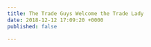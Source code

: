 ```yaml
---
title: The Trade Guys Welcome the Trade Lady
date: 2018-12-12 17:09:20 +0000
published: false

---
```

